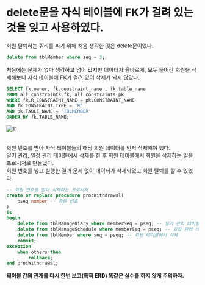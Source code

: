 # delete문을 자식 테이블에 FK가 걸려 있는 것을 잊고 사용하였다.

회원 탈퇴하는 쿼리를 짜기 위해 처음 생각한 것은 delete문이었다.
```sql
delete from tblMember where seq = 3;
```

처음에는 문제가 없다 생각하고 넘어 갔지만 데이터가 올바르게, 모두 들어간 회원을 삭제해보니 자식 테이블에 FK가 걸려 있어 삭제가 되지 않았다.
```sql
SELECT fk.owner, fk.constraint_name , fk.table_name
FROM all_constraints fk, all_constraints pk
WHERE fk.R_CONSTRAINT_NAME = pk.CONSTRAINT_NAME
AND fk.CONSTRAINT_TYPE = 'R'
AND pk.TABLE_NAME = 'TBLMEMBER'
ORDER BY fk.TABLE_NAME;
```
![11](https://user-images.githubusercontent.com/77385338/110210652-f1839b80-7ed5-11eb-944e-1984efed4c67.png)<br><br>
 
회원 번호를 받아 자식 테이블들의 해당 회원 데이터를 먼저 삭제해야 했다.<br>
일기 관리, 일정 관리 테이블에서 삭제를 한 후 회원 테이블에서 회원을 삭제하는 일을 프로시저로 만들었다.<br>
회원 번호를 넣고 실행한 결과 문제 없이 데이터가 삭제되었고 회원 탈퇴를 할 수 있었다.
```sql
-- 회원 번호를 받아 삭제하는 프로시저
create or replace procedure procWithdrawal(
    pseq number -- 회원 번호
)
is
begin
    delete from tblManageDiary where memberSeq = pseq; -- 일기 관리 테이블에서 삭제
    delete from tblManageSchedule where memberSeq = pseq; -- 일정 관리 테이블에서 삭제
    delete from tblMember where seq = pseq; -- 회원 테이블에서 삭제
    commit;
exception
    when others then
        rollback;
end procWithdrawal;
```   

**테이블 간의 관계를 다시 한번 보고(특히 ERD) 똑같은 실수를 하지 않게 주의하자.**
